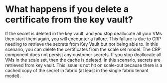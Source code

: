 <properties
    pageTitle="What happens if you delete a certificate from the key vault"
    description="What happens if you delete a certificate from the key vault"
    service="scalesets"
    author="negat"
    displayOrder="36"
    selfHelpType="resource"
    supportTopicIds=""
    productPesIds=""
    resourceTags=""
    cloudEnvironments="public"
/>

# What happens if you delete a certificate from the key vault?

If the secret is deleted in the key vault, and you stop deallocate all your VMs then start them again, you will encounter a failure. This failure is due to CRP needing to retrieve the secrets from Key Vault but not being able to. In this scenario, you can delete the certificates from the scale set model. 
The CRP component does not persist any customer secrets. If you stop deallocate all VMs in the scale set, then the cache is deleted. In this scenario, secrets are retrieved from key vault.
This issue is not hit on scale-out because there is a cached copy of the secret in fabric (at least in the single fabric tenant model).